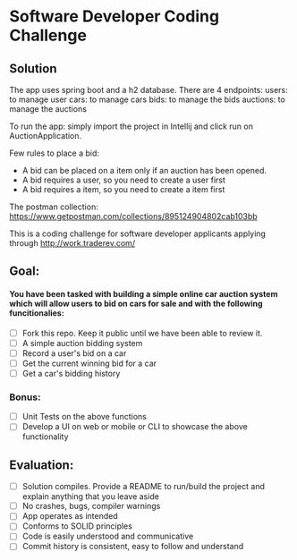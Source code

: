 # Software Developer Coding Challenge

## Solution
The app uses spring boot and a h2 database.
There are 4 endpoints:
    users: to manage user
    cars: to manage cars
    bids: to manage the bids
    auctions: to manage the auctions

To run the app: simply import the project in Intellij and click run on AuctionApplication.

Few rules to place a bid:
- A bid can be placed on a item only if an auction has been opened.
- A bid requires a user, so you need to create a user first
- A bid requires a item, so you need to create a item first

The postman collection:
https://www.getpostman.com/collections/895124904802cab103bb




This is a coding challenge for software developer applicants applying through http://work.traderev.com/

## Goal:

#### You have been tasked with building a simple online car auction system which will allow users to bid on cars for sale and with the following funcitionalies: 

  - [ ] Fork this repo. Keep it public until we have been able to review it.
  - [ ] A simple auction bidding system
  - [ ] Record a user's bid on a car
  - [ ] Get the current winning bid for a car
  - [ ] Get a car's bidding history 

 ### Bonus:

  - [ ] Unit Tests on the above functions
  - [ ] Develop a UI on web or mobile or CLI to showcase the above functionality

## Evaluation:

 - [ ] Solution compiles. Provide a README to run/build the project and explain anything that you leave aside
 - [ ] No crashes, bugs, compiler warnings
 - [ ] App operates as intended
 - [ ] Conforms to SOLID principles
 - [ ] Code is easily understood and communicative
 - [ ] Commit history is consistent, easy to follow and understand
